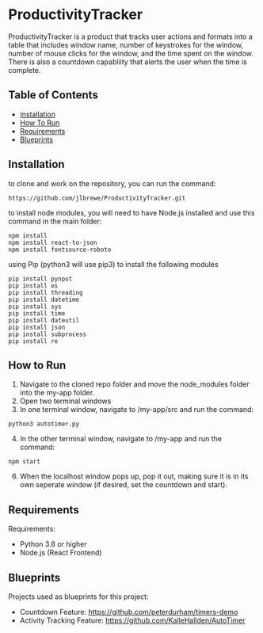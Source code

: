 # ProductivityTracker
ProductivityTracker is a product that tracks user actions and formats into a table that includes window name, number of keystrokes for the window, number of mouse clicks for the window, and the time spent on the window. There is also a countdown capabliity that alerts the user when the time is complete.

## Table of Contents
* [Installation](#installation)
* [How To Run](#how-to-run)
* [Requirements](#requirements)
* [Blueprints](#blueprints)

## Installation

to clone and work on the repository, you can run the command:
```
https://github.com/jlbrewe/ProductivityTracker.git
```
to install node modules, you will need to have Node.js installed and use this command in the main folder:
```
npm install
npm install react-to-json
npm install fontsource-roboto
```
using Pip (python3 will use pip3) to install the following modules
```
pip install pynput
pip install os
pip install threading
pip install datetime
pip install sys
pip install time
pip install dateutil
pip install json
pip install subprocess
pip install re
```

## How to Run
1. Navigate to the cloned repo folder and move the node_modules folder into the my-app folder.
2. Open two terminal windows
3. In one terminal window, navigate to /my-app/src and run the command:
```
python3 autotimer.py
```
4. In the other terminal window, navigate to /my-app and run the command:
```
npm start
```
6. When the localhost window pops up, pop it out, making sure it is in its own seperate window (if desired, set the countdown and start).


## Requirements
  
  Requirements:
  * Python 3.8 or higher
  * Node.js (React Frontend)

## Blueprints

  Projects used as blueprints for this project:
  * Countdown Feature: https://github.com/peterdurham/timers-demo
  * Activity Tracking Feature: https://github.com/KalleHallden/AutoTimer
